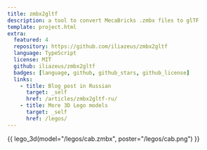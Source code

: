 ```yaml
---
title: zmbx2gltf
description: a tool to convert MecaBricks .zmbx files to glTF
template: project.html
extra:
  featured: 4
  repository: https://github.com/iliazeus/zmbx2gltf
  language: TypeScript
  license: MIT
  github: iliazeus/zmbx2gltf
  badges: [language, github, github_stars, github_license]
  links:
    - title: Blog post in Russian
      target: _self
      href: /articles/zmbx2gltf-ru/
    - title: More 3D Lego models
      target: _self
      href: /legos/
---
```


{{ lego_3d(model="/legos/cab.zmbx", poster="/legos/cab.png") }}
